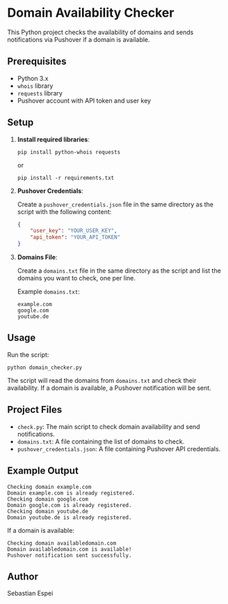 
# Domain Availability Checker

This Python project checks the availability of domains and sends notifications via Pushover if a domain is available.

## Prerequisites

- Python 3.x
- `whois` library
- `requests` library
- Pushover account with API token and user key

## Setup

1. **Install required libraries**:

    ```
    pip install python-whois requests
    ```
   or
    ```
    pip install -r requirements.txt
    ```

2. **Pushover Credentials**:

    Create a `pushover_credentials.json` file in the same directory as the script with the following content:

    ```json
    {
        "user_key": "YOUR_USER_KEY",
        "api_token": "YOUR_API_TOKEN"
    }
    ```

3. **Domains File**:

    Create a `domains.txt` file in the same directory as the script and list the domains you want to check, one per line.

    Example `domains.txt`:

    ```
    example.com
    google.com
    youtube.de
    ```

## Usage

Run the script:

```
python domain_checker.py
```

The script will read the domains from `domains.txt` and check their availability. If a domain is available, a Pushover notification will be sent.

## Project Files

- `check.py`: The main script to check domain availability and send notifications.
- `domains.txt`: A file containing the list of domains to check.
- `pushover_credentials.json`: A file containing Pushover API credentials.

## Example Output

```
Checking domain example.com
Domain example.com is already registered.
Checking domain google.com
Domain google.com is already registered.
Checking domain youtube.de
Domain youtube.de is already registered.
```

If a domain is available:

```
Checking domain availabledomain.com
Domain availabledomain.com is available!
Pushover notification sent successfully.
```

## Author

Sebastian Espei
